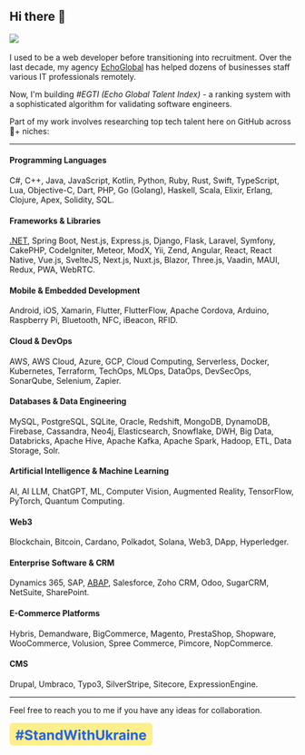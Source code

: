 ## Hi there 👋

![](https://komarev.com/ghpvc/?username=lreverchuk&color=green) 

I used to be a web developer before transitioning into recruitment. Over the last decade, my agency [EchoGlobal](https://echoglobal.tech/) has helped dozens of businesses staff various IT professionals remotely.

Now, I'm building *#EGTI (Echo Global Talent Index)* - a ranking system with a sophisticated algorithm for validating software engineers.

Part of my work involves researching top tech talent here on GitHub across 💯+ niches:

---

#### Programming Languages
C#, C++, Java, JavaScript, Kotlin, Python, Ruby, Rust, Swift, TypeScript, Lua, Objective-C, Dart, PHP, Go (Golang), Haskell, Scala, Elixir, Erlang, Clojure, Apex, Solidity, SQL.
  
#### Frameworks & Libraries
[.NET](https://gist.github.com/lreverchuk/85c0b366c35eb12837f4d0a8d60cc3f1), Spring Boot, Nest.js, Express.js, Django, Flask, Laravel, Symfony, CakePHP, CodeIgniter, Meteor, ModX, Yii, Zend, Angular, React, React Native, Vue.js, SvelteJS, Next.js, Nuxt.js, Blazor, Three.js, Vaadin, MAUI, Redux, PWA, WebRTC.
  
#### Mobile & Embedded Development
Android, iOS, Xamarin, Flutter, FlutterFlow, Apache Cordova, Arduino, Raspberry Pi, Bluetooth, NFC, iBeacon, RFID.
  
#### Cloud & DevOps
AWS, AWS Cloud, Azure, GCP, Cloud Computing, Serverless, Docker, Kubernetes, Terraform, TechOps, MLOps, DataOps, DevSecOps, SonarQube, Selenium, Zapier.
  
#### Databases & Data Engineering
MySQL, PostgreSQL, SQLite, Oracle, Redshift, MongoDB, DynamoDB, Firebase, Cassandra, Neo4j, Elasticsearch, Snowflake, DWH, Big Data, Databricks, Apache Hive, Apache Kafka, Apache Spark, Hadoop, ETL, Data Storage, Solr.
  
#### Artificial Intelligence & Machine Learning
AI, AI LLM, ChatGPT, ML, Computer Vision, Augmented Reality, TensorFlow, PyTorch, Quantum Computing.
  
#### Web3
Blockchain, Bitcoin, Cardano, Polkadot, Solana, Web3, DApp, Hyperledger.
  
#### Enterprise Software & CRM
Dynamics 365, SAP, [ABAP](https://gist.github.com/lreverchuk/800f4997fc608139050294f0598b0a09), Salesforce, Zoho CRM, Odoo, SugarCRM, NetSuite, SharePoint.
  
#### E-Commerce Platforms
Hybris, Demandware, BigCommerce, Magento, PrestaShop, Shopware, WooCommerce, Volusion, Spree Commerce, Pimcore, NopCommerce.
  
#### CMS
Drupal, Umbraco, Typo3, SilverStripe, Sitecore, ExpressionEngine.

---

Feel free to reach you to me if you have any ideas for collaboration.

![StandWithUkraine](https://raw.githubusercontent.com/vshymanskyy/StandWithUkraine/main/badges/StandWithUkraine.svg)
